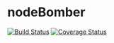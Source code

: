 nodeBomber
==========

<a href='https://travis-ci.org/dauton/nodeBomber'><img src='https://travis-ci.org/dauton/nodeBomber.png?branch=master' alt='Build Status' /></a> <a href='https://coveralls.io/r/dauton/nodeBomber'><img src='https://coveralls.io/repos/dauton/nodeBomber/badge.png' alt='Coverage Status' /></a>
